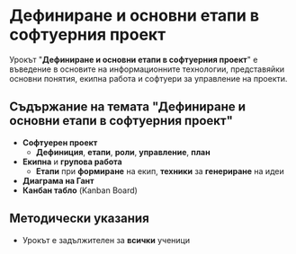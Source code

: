 # Дефиниране и основни етапи в софтуерния проект

Урокът "**Дефиниране и основни етапи в софтуерния проект**" е въведение в основите на информационните технологии, представяйки основни понятия, екипна работа и софтуери за управление на проекти.

## Съдържание на темата "Дефиниране и основни етапи в софтуерния проект"
  - **Софтуерен проект**
    - **Дефиниция**, **етапи**, **роли**, **управление**, **план**
  - **Екипна** и **групова работа**
    - **Етапи** при **формиране** на екип, **техники** за **генериране** на идеи
  - **Диаграма на Гант**
  - **Канбан табло** (Kanban Board)

## Методически указания
  - Урокът е задължителен за **всички** ученици
